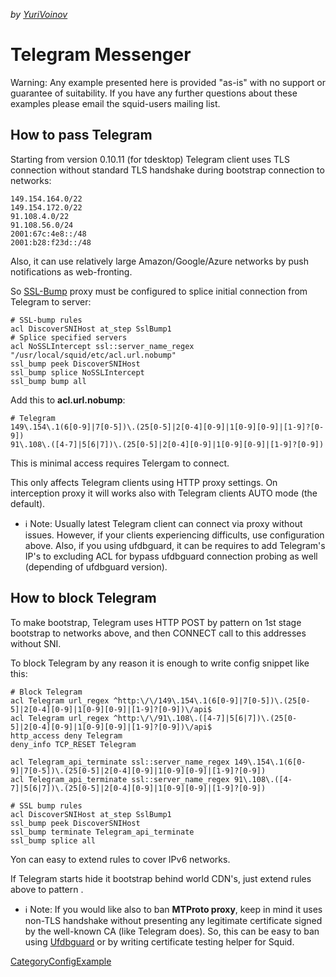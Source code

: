 *by
[YuriVoinov](/YuriVoinov#)*

# Telegram Messenger

Warning: Any example presented here is provided "as-is" with no support
or guarantee of suitability. If you have any further questions about
these examples please email the squid-users mailing list.

## How to pass Telegram

Starting from version 0.10.11 (for tdesktop) Telegram client uses TLS
connection without standard TLS handshake during bootstrap connection to
networks:

    149.154.164.0/22
    149.154.172.0/22
    91.108.4.0/22
    91.108.56.0/24
    2001:67c:4e8::/48
    2001:b28:f23d::/48

Also, it can use relatively large Amazon/Google/Azure networks by push
notifications as web-fronting.

So
[SSL-Bump](/Features/SslPeekAndSplice#)
proxy must be configured to splice initial connection from Telegram to
server:

    # SSL-bump rules
    acl DiscoverSNIHost at_step SslBump1
    # Splice specified servers
    acl NoSSLIntercept ssl::server_name_regex "/usr/local/squid/etc/acl.url.nobump"
    ssl_bump peek DiscoverSNIHost
    ssl_bump splice NoSSLIntercept
    ssl_bump bump all

Add this to **acl.url.nobump**:

    # Telegram
    149\.154\.1(6[0-9]|7[0-5])\.(25[0-5]|2[0-4][0-9]|1[0-9][0-9]|[1-9]?[0-9])
    91\.108\.([4-7]|5[6|7])\.(25[0-5]|2[0-4][0-9]|1[0-9][0-9]|[1-9]?[0-9])

This is minimal access requires Telergam to connect.

This only affects Telegram clients using HTTP proxy settings. On
interception proxy it will works also with Telegram clients AUTO mode
(the default).

  - ℹ️
    Note: Usually latest Telegram client can connect via proxy without
    issues. However, if your clients experiencing difficults, use
    configuration above. Also, if you using ufdbguard, it can be
    requires to add Telegram's IP's to excluding ACL for bypass
    ufdbguard connection probing as well (depending of ufdbguard
    version).

## How to block Telegram

To make bootstrap, Telegram uses HTTP POST by pattern
[](http://A.B.C.D/api) on 1st stage bootstrap to networks above, and
then CONNECT call to this addresses without SNI.

To block Telegram by any reason it is enough to write config snippet
like this:

    # Block Telegram
    acl Telegram url_regex ^http:\/\/149\.154\.1(6[0-9]|7[0-5])\.(25[0-5]|2[0-4][0-9]|1[0-9][0-9]|[1-9]?[0-9])\/api$
    acl Telegram url_regex ^http:\/\/91\.108\.([4-7]|5[6|7])\.(25[0-5]|2[0-4][0-9]|1[0-9][0-9]|[1-9]?[0-9])\/api$
    http_access deny Telegram
    deny_info TCP_RESET Telegram
    
    acl Telegram_api_terminate ssl::server_name_regex 149\.154\.1(6[0-9]|7[0-5])\.(25[0-5]|2[0-4][0-9]|1[0-9][0-9]|[1-9]?[0-9])
    acl Telegram_api_terminate ssl::server_name_regex 91\.108\.([4-7]|5[6|7])\.(25[0-5]|2[0-4][0-9]|1[0-9][0-9]|[1-9]?[0-9])
    
    # SSL bump rules
    acl DiscoverSNIHost at_step SslBump1
    ssl_bump peek DiscoverSNIHost
    ssl_bump terminate Telegram_api_terminate
    ssl_bump splice all

Yon can easy to extend rules to cover IPv6 networks.

If Telegram starts hide it bootstrap behind world CDN's, just extend
rules above to pattern [](http://0.0.0.0/api).

  - ℹ️
    Note: If you would like also to ban **MTProto proxy**, keep in mind
    it uses non-TLS handshake without presenting any legitimate
    certificate signed by the well-known CA (like Telegram does). So,
    this can be easy to ban using [Ufdbguard](https://urlfilterdb.com)
    or by writing certificate testing helper for Squid.

[CategoryConfigExample](/CategoryConfigExample#)
